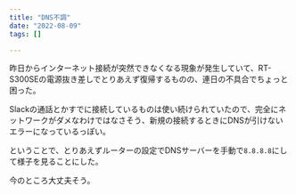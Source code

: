 ```yaml
---
title: "DNS不調"
date: "2022-08-09"
tags: []

---
```


昨日からインターネット接続が突然できなくなる現象が発生していて、RT-S300SEの電源抜き差しでとりあえず復帰するものの、連日の不具合でちょっと困った。

Slackの通話とかすでに接続しているものは使い続けられていたので、完全にネットワークがダメなわけではなさそう、新規の接続するときにDNSが引けないエラーになっているっぽい。

ということで、とりあえずルーターの設定でDNSサーバーを手動で`8.8.8.8`にして様子を見ることにした。

今のところ大丈夫そう。
